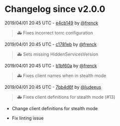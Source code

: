 # Changelog since v2.0.0

2019/04/01 20:45 UTC - [e4cb149](https://github.com/hassio-addons/addon-tor/commit/e4cb14986c9d0da2e58f3f8f9b454e302b1fd5e0) by [@frenck](https://github.com/frenck)
> :ambulance: Fixes incorrect torrc configuration 

2019/04/01 20:45 UTC - [c1781eb](https://github.com/hassio-addons/addon-tor/commit/c1781eb7fde5b290a06004652da5eba23b86c649) by [@frenck](https://github.com/frenck)
> :ambulance: Sets missing HiddenServicesVersion 

2019/04/01 20:45 UTC - [b1bf60a](https://github.com/hassio-addons/addon-tor/commit/b1bf60ae0988d6fade2619661262b8973e88d748) by [@frenck](https://github.com/frenck)
> :ambulance: Fixes client names when in stealth mode 

2019/04/01 20:45 UTC - [7bb4d6f](https://github.com/hassio-addons/addon-tor/commit/7bb4d6fdee42889c233e1381af018f9173215c8e) by [@ludeeus](https://github.com/ludeeus)
> :ambulance: Fixes client definitions for stealth mode (#13)

* Change client definitions for stealth mode

* Fix linting issue 

